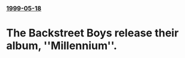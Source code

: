 ### [1999-05-18](/news/1999/05/18/index.md)

#  The Backstreet Boys release their album, ''Millennium''.



